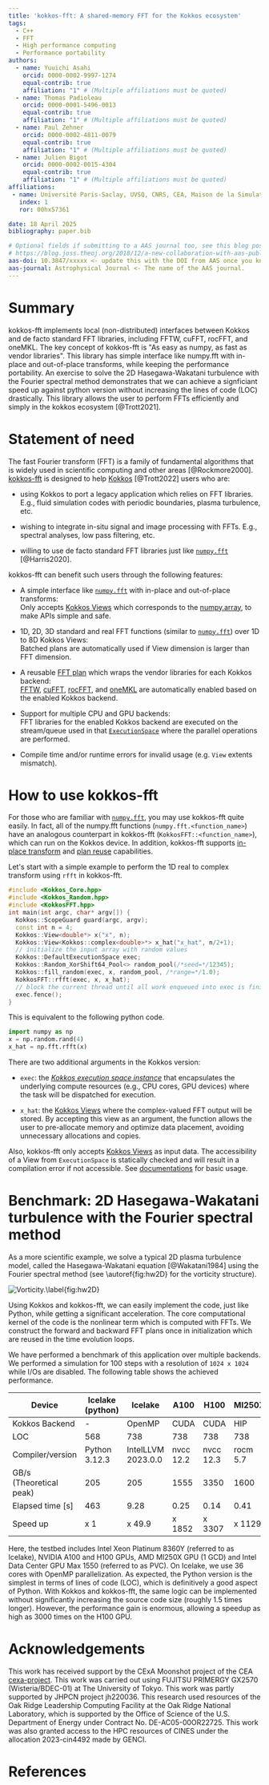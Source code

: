 ```yaml
---
title: 'kokkos-fft: A shared-memory FFT for the Kokkos ecosystem'
tags:
  - C++
  - FFT
  - High performance computing
  - Performance portability
authors:
  - name: Yuuichi Asahi
    orcid: 0000-0002-9997-1274
    equal-contrib: true
    affiliation: "1" # (Multiple affiliations must be quoted)
  - name: Thomas Padioleau
    orcid: 0000-0001-5496-0013
    equal-contrib: true
    affiliation: "1" # (Multiple affiliations must be quoted)
  - name: Paul Zehner
    orcid: 0000-0002-4811-0079
    equal-contrib: true
    affiliation: "1" # (Multiple affiliations must be quoted)
  - name: Julien Bigot
    orcid: 0000-0002-0015-4304
    equal-contrib: true
    affiliation: "1" # (Multiple affiliations must be quoted)
affiliations:
 - name: Université Paris-Saclay, UVSQ, CNRS, CEA, Maison de la Simulation, 91191, Gif-sur-Yvette, France
   index: 1
   ror: 00hx57361

date: 18 April 2025
bibliography: paper.bib

# Optional fields if submitting to a AAS journal too, see this blog post:
# https://blog.joss.theoj.org/2018/12/a-new-collaboration-with-aas-publishing
aas-doi: 10.3847/xxxxx <- update this with the DOI from AAS once you know it.
aas-journal: Astrophysical Journal <- The name of the AAS journal.
---
```


# Summary

kokkos-fft implements local (non-distributed) interfaces between Kokkos and de facto standard FFT libraries, including FFTW, cuFFT, rocFFT, and oneMKL. The key concept of kokkos-fft is "As easy as numpy, as fast as vendor libraries". This library has simple interface like numpy.fft with in-place and out-of-place transforms, while keeping the performance portability. An exercise to solve the 2D Hasegawa-Wakatani turbulence with the Fourier spectral method demonstrates that we can achieve a signficiant speed up against python version without increasing the lines of code (LOC) drastically. This library allows the user to perform FFTs efficiently and simply in the kokkos ecosystem [@Trott2021].

# Statement of need

The fast Fourier transform (FFT) is a family of fundamental algorithms that is widely used in scientific computing and other areas [@Rockmore2000]. [kokkos-fft](https://github.com/kokkos/kokkos-fft) is designed to help [Kokkos](https://github.com/kokkos/kokkos) [@Trott2022] users who are:

* using Kokkos to port a legacy application which relies on FFT libraries. E.g., fluid simulation codes with periodic boundaries, plasma turbulence, etc.

* wishing to integrate in-situ signal and image processing with FFTs. E.g., spectral analyses, low pass filtering, etc.

* willing to use de facto standard FFT libraries just like [`numpy.fft`](https://numpy.org/doc/stable/reference/routines.fft.html) [@Harris2020].

kokkos-fft can benefit such users through the following features:

* A simple interface like [`numpy.fft`](https://numpy.org/doc/stable/reference/routines.fft.html) with in-place and out-of-place transforms:  
Only accepts [Kokkos Views](https://kokkos.org/kokkos-core-wiki/API/core/view/view.html) which corresponds to the [numpy.array](https://numpy.org/doc/stable/reference/generated/numpy.array.html), to make APIs simple and safe.

* 1D, 2D, 3D standard and real FFT functions (similar to [`numpy.fft`](https://numpy.org/doc/stable/reference/routines.fft.html)) over 1D to 8D Kokkos Views:  
Batched plans are automatically used if View dimension is larger than FFT dimension.

* A reusable [FFT plan](https://kokkosfft.readthedocs.io/en/latest/api/plan/plan.html) which wraps the vendor libraries for each Kokkos backend:  
[FFTW](http://www.fftw.org), [cuFFT](https://developer.nvidia.com/cufft), [rocFFT](https://github.com/ROCm/rocFFT), and [oneMKL](https://www.intel.com/content/www/us/en/developer/tools/oneapi/onemkl.html) are automatically enabled based on the enabled Kokkos backend.

* Support for multiple CPU and GPU backends:  
FFT libraries for the enabled Kokkos backend are executed on the stream/queue used in that [`ExecutionSpace`](https://kokkos.org/kokkos-core-wiki/API/core/execution_spaces.html) where the parallel operations are performed.

* Compile time and/or runtime errors for invalid usage (e.g. `View` extents mismatch).

# How to use kokkos-fft

For those who are familiar with [`numpy.fft`](https://numpy.org/doc/stable/reference/routines.fft.html), you may use kokkos-fft quite easily. In fact, all of the numpy.fft functions (`numpy.fft.<function_name>`) have an analogous counterpart in kokkos-fft (`KokkosFFT::<function_name>`), which can run on the Kokkos device. In addition, kokkos-fft supports [in-place transform](https://kokkosfft.readthedocs.io/en/latest/intro/using.html#inplace-transform) and [plan reuse](https://kokkosfft.readthedocs.io/en/latest/intro/using.html#reuse-fft-plan) capabilities.

Let's start with a simple example to perform the 1D real to complex transform using `rfft` in kokkos-fft.

```C++
#include <Kokkos_Core.hpp>
#include <Kokkos_Random.hpp>
#include <KokkosFFT.hpp>
int main(int argc, char* argv[]) {
  Kokkos::ScopeGuard guard(argc, argv);
  const int n = 4;
  Kokkos::View<double*> x("x", n);
  Kokkos::View<Kokkos::complex<double>*> x_hat("x_hat", n/2+1);
  // initialize the input array with random values
  Kokkos::DefaultExecutionSpace exec;
  Kokkos::Random_XorShift64_Pool<> random_pool(/*seed=*/12345);
  Kokkos::fill_random(exec, x, random_pool, /*range=*/1.0);
  KokkosFFT::rfft(exec, x, x_hat);
  // block the current thread until all work enqueued into exec is finished
  exec.fence();
}
```

This is equivalent to the following python code.

```python
import numpy as np
x = np.random.rand(4)
x_hat = np.fft.rfft(x)
```

There are two additional arguments in the Kokkos version:

* `exec`: the [*Kokkos execution space instance*](https://kokkos.org/kokkos-core-wiki/API/core/execution_spaces.html) that encapsulates the underlying compute resources (e.g., CPU cores, GPU devices) where the task will be dispatched for execution.

* `x_hat`: the [Kokkos Views](https://kokkos.org/kokkos-core-wiki/API/core/view/view.html) where the complex-valued FFT output will be stored. By accepting this view as an argument, the function allows the user to pre-allocate memory and optimize data placement, avoiding unnecessary allocations and copies.

Also, kokkos-fft only accepts [Kokkos Views](https://kokkos.org/kokkos-core-wiki/API/core/view/view.html) as input data. The accessibility of a View from `ExecutionSpace` is statically checked and will result in a compilation error if not accessible. See [documentations](https://kokkosfft.readthedocs.io/en/latest/intro/quick_start.html) for basic usage.

# Benchmark: 2D Hasegawa-Wakatani turbulence with the Fourier spectral method

As a more scientific example, we solve a typical 2D plasma turbulence model, called the Hasegawa-Wakatani equation [@Wakatani1984] using the Fourier spectral method (see \autoref{fig:hw2D} for the vorticity structure).

![Vorticity.\label{fig:hw2D}](hw2D.png)

Using Kokkos and kokkos-fft, we can easily implement the code, just like Python, while getting a significant acceleration. The core computational kernel of the code is the nonlinear term which is computed with FFTs. We construct the forward and backward FFT plans once in initialization which are reused in the time evolution loops.

We have performed a benchmark of this application over multiple backends. We performed a simulation for 100 steps with a resolution of `1024 x 1024` while I/Os are disabled. The following table shows the achieved performance.

| Device | Icelake (python) | Icelake | A100 | H100 | MI250X | PVC |
| --- | --- | --- | --- | --- | --- | --- |
| Kokkos Backend | - | OpenMP | CUDA | CUDA | HIP | SYCL |
| LOC | 568 | 738 | 738 | 738 | 738 | 738 |
| Compiler/version | Python 3.12.3 | IntelLLVM 2023.0.0 | nvcc 12.2 | nvcc 12.3 | rocm 5.7 | IntelLLVM 2024.0.2 |
| GB/s (Theoretical peak) | 205 | 205 | 1555 | 3350 | 1600 | 3276.8 |
| Elapsed time [s] | 463 | 9.28 | 0.25 | 0.14 | 0.41 | 0.30 |
| Speed up | x 1 | x 49.9 | x 1852 | x 3307 | x 1129 | x 1562 |

Here, the testbed includes Intel Xeon Platinum 8360Y (referred to as Icelake), NVIDIA A100 and H100 GPUs, AMD MI250X GPU (1 GCD) and Intel Data Center GPU Max 1550 (referred to as PVC). On Icelake, we use 36 cores with OpenMP parallelization. As expected, the Python version is the simplest in terms of lines of code (LOC), which is definitively a good aspect of Python. With Kokkos and kokkos-fft, the same logic can be implemented without significantly increasing the source code size (roughly 1.5 times longer). However, the performance gain is enormous, allowing a speedup as high as 3000 times on the H100 GPU.

# Acknowledgements

This work has received support by the CExA Moonshot project of the CEA [cexa-project](https://cexa-project.org). This work was carried out using FUJITSU PRIMERGY GX2570 (Wisteria/BDEC-01) at The University of Tokyo. This work was partly supported by JHPCN project jh220036. This research used resources of the Oak Ridge Leadership Computing Facility at the Oak Ridge National Laboratory, which is supported by the Office of Science of the U.S. Department of Energy under Contract No. DE-AC05-00OR22725. This work was also granted access to the HPC resources of CINES under the allocation 2023-cin4492 made by GENCI.

# References
